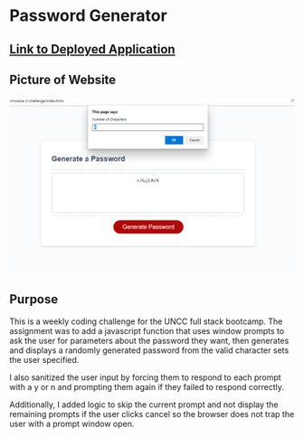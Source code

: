 # Password Generator

## [Link to Deployed Application](https://ckester99.github.io/module-3-challenge/index.html)

## Picture of Website

![Picture of Website](https://github.com/ckester99/module-3-challenge/blob/main/readme-img.PNG)

## Purpose

This is a weekly coding challenge for the UNCC full stack bootcamp. The assignment was to add a javascript function that uses window
prompts to ask the user for parameters about the password they want, then generates and displays a randomly generated password from the
valid character sets the user specified.

I also sanitized the user input by forcing them to respond to each prompt with a y or n and prompting them again if they failed to respond
correctly.

Additionally, I added logic to skip the current prompt and not display the remaining prompts if the user clicks cancel so the browser
does not trap the user with a prompt window open.
